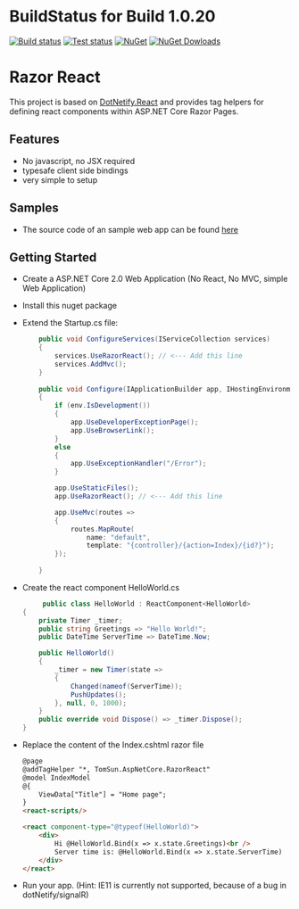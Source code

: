 # BuildStatus for Build 1.0.20

[![Build status](https://img.shields.io/appveyor/ci/TFTomSun/aspnetcore-razorreact.svg)](https://ci.appveyor.com/project/TFTomSun/aspnetcore-razorreact) 
[![Test status](https://img.shields.io/appveyor/tests/TFTomSun/aspnetcore-razorreact.svg)](https://ci.appveyor.com/project/TFTomSun/aspnetcore-razorreact/build/tests)
[![NuGet](https://img.shields.io/nuget/v/TomSun.AspNetCore.RazorReact.svg?style=flat-square)](https://www.nuget.org/packages/TomSun.AspNetCore.RazorReact/) 
[![NuGet Dowloads](https://img.shields.io/nuget/dt/TomSun.AspNetCore.RazorReact.svg)](https://www.nuget.org/packages/TomSun.AspNetCore.RazorReact/) 

# Razor React 

This project is based on [DotNetify.React](https://github.com/dsuryd/dotNetify) and provides tag helpers for defining react components within ASP.NET Core Razor Pages. 
## Features
* No javascript, no JSX required
* typesafe client side bindings
* very simple to setup

## Samples
* The source code of an sample web app can be found [here](https://github.com/TFTomSun/AspNetCore.RazorReact.DemoApp "Razor React Sample App")

## Getting Started
* Create a ASP.NET Core 2.0 Web Application (No React, No MVC, simple Web Application)
* Install this nuget package
* Extend the Startup.cs file:

    ```csharp
        public void ConfigureServices(IServiceCollection services)
        {
            services.UseRazorReact(); // <--- Add this line
            services.AddMvc();
        }
        
        public void Configure(IApplicationBuilder app, IHostingEnvironment env)
        {
            if (env.IsDevelopment())
            {
                app.UseDeveloperExceptionPage();
                app.UseBrowserLink();
            }
            else
            {
                app.UseExceptionHandler("/Error");
            }

            app.UseStaticFiles();
            app.UseRazorReact(); // <--- Add this line

            app.UseMvc(routes =>
            {
                routes.MapRoute(
                    name: "default",
                    template: "{controller}/{action=Index}/{id?}");
            });
            
        }
    ```
    
* Create the react component HelloWorld.cs
    ```csharp
         public class HelloWorld : ReactComponent<HelloWorld>
    {
        private Timer _timer;
        public string Greetings => "Hello World!";
        public DateTime ServerTime => DateTime.Now;

        public HelloWorld()
        {
            _timer = new Timer(state =>
            {
                Changed(nameof(ServerTime));
                PushUpdates();
            }, null, 0, 1000);
        }
        public override void Dispose() => _timer.Dispose();
    }
    ```
    
* Replace the content of the Index.cshtml razor file
    ```html
    @page
    @addTagHelper "*, TomSun.AspNetCore.RazorReact"
    @model IndexModel
    @{
        ViewData["Title"] = "Home page";
    }
    <react-scripts/>

    <react component-type="@typeof(HelloWorld)">
        <div>
            Hi @HelloWorld.Bind(x => x.state.Greetings)<br />
            Server time is: @HelloWorld.Bind(x => x.state.ServerTime)
        </div>
    </react>
    ```
* Run your app. (Hint: IE11 is currently not supported, because of a bug in dotNetify/signalR)
